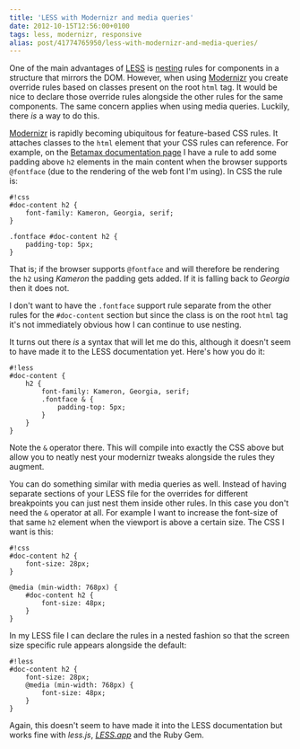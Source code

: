 ```yaml
---
title: 'LESS with Modernizr and media queries'
date: 2012-10-15T12:56:00+0100
tags: less, modernizr, responsive
alias: post/41774765950/less-with-modernizr-and-media-queries/
---
```


One of the main advantages of [LESS][less] is [nesting](http://lesscss.org/#-nested-rules) rules for components in a structure that mirrors the DOM. However, when using [Modernizr][modernizr] you create override rules based on classes present on the root `html` tag. It would be nice to declare those override rules alongside the other rules for the same components. The same concern applies when using media queries. Luckily, there _is_ a way to do this.

<!-- more -->

[Modernizr][modernizr] is rapidly becoming ubiquitous for feature-based CSS rules. It attaches classes to the `html` element that your CSS rules can reference. For example, on the [Betamax documentation page][betamax] I have a rule to add some padding above `h2` elements in the main content when the browser supports `@fontface` (due to the rendering of the web font I'm using). In CSS the rule is:

	#!css
	#doc-content h2 {
		font-family: Kameron, Georgia, serif;
	}

    .fontface #doc-content h2 {
    	padding-top: 5px;
    }

That is; if the browser supports `@fontface` and will therefore be rendering the `h2` using _Kameron_ the padding gets added. If it is falling back to _Georgia_ then it does not.

I don't want to have the `.fontface` support rule separate from the other rules for the `#doc-content` section but since the class is on the root `html` tag it's not immediately obvious how I can continue to use nesting.

It turns out there _is_ a syntax that will let me do this, although it doesn't seem to have made it to the LESS documentation yet. Here's how you do it:

	#!less
	#doc-content {
		h2 {
			font-family: Kameron, Georgia, serif;
			.fontface & {
				padding-top: 5px;
			}
		}
	}

Note the `&` operator there. This will compile into exactly the CSS above but allow you to neatly nest your modernizr tweaks alongside the rules they augment.

You can do something similar with media queries as well. Instead of having separate sections of your LESS file for the overrides for different breakpoints you can just nest them inside other rules. In this case you don't need the `&` operator at all. For example I want to increase the font-size of that same `h2` element when the viewport is above a certain size. The CSS I want is this:

	#!css
	#doc-content h2 {
		font-size: 28px;
	}

    @media (min-width: 768px) {
      	#doc-content h2 {
	        font-size: 48px;
	    }
	}

In my LESS file I can declare the rules in a nested fashion so that the screen size specific rule appears alongside the default:

	#!less
	#doc-content h2 {
		font-size: 28px;
	    @media (min-width: 768px) {
	        font-size: 48px;
		}
	}

Again, this doesn't seem to have made it into the LESS documentation but works fine with _less.js_, _[LESS.app](http://incident57.com/less/)_ and the Ruby Gem.

[betamax]:http://freeside.co/betamax
[less]:http://lesscss.org/
[modernizr]:http://modernizr.com/

